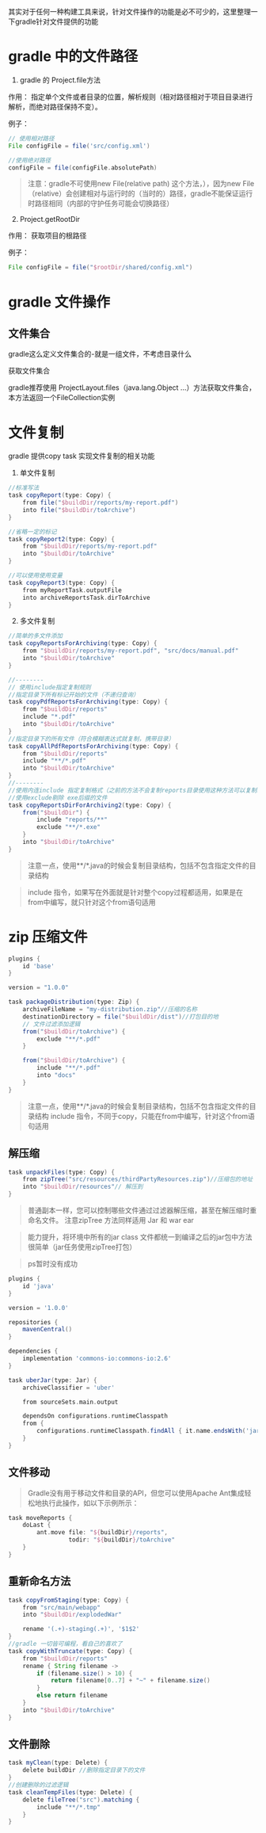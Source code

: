 其实对于任何一种构建工具来说，针对文件操作的功能是必不可少的，这里整理一下gradle针对文件提供的功能

# gradle 中的文件路径

1. gradle 的 Project.file方法

作用： 指定单个文件或者目录的位置，解析规则（相对路径相对于项目目录进行解析，而绝对路径保持不变）。

例子：
```groovy
// 使用相对路径
File configFile = file('src/config.xml')

//使用绝对路径
configFile = file(configFile.absolutePath)

```

> 注意：gradle不可使用new File(relative path) 这个方法，），因为new File（relative）会创建相对与运行时的（当时的）路径，gradle不能保证运行时路径相同（内部的守护任务可能会切换路径）

2. Project.getRootDir 

作用： 获取项目的根路径

例子：

```groovy
File configFile = file("$rootDir/shared/config.xml")
```

# gradle 文件操作

## 文件集合

gradle这么定义文件集合的-就是一组文件，不考虑目录什么

获取文件集合

gradle推荐使用 ProjectLayout.files（java.lang.Object ...）方法获取文件集合，本方法返回一个FileCollection实例





# 文件复制

gradle 提供copy task 实现文件复制的相关功能

1. 单文件复制

```groovy
//标准写法
task copyReport(type: Copy) {
    from file("$buildDir/reports/my-report.pdf")
    into file("$buildDir/toArchive")
}

//省略一定的标记
task copyReport2(type: Copy) {
    from "$buildDir/reports/my-report.pdf"
    into "$buildDir/toArchive"
}

//可以使用使用变量
task copyReport3(type: Copy) {
    from myReportTask.outputFile
    into archiveReportsTask.dirToArchive
}
```

2. 多文件复制

```groovy
//简单的多文件添加
task copyReportsForArchiving(type: Copy) {
    from "$buildDir/reports/my-report.pdf", "src/docs/manual.pdf"
    into "$buildDir/toArchive"
}

//--------
// 使用include指定复制规则
//指定目录下所有标记开始的文件（不递归查询）
task copyPdfReportsForArchiving(type: Copy) {
    from "$buildDir/reports"
    include "*.pdf"
    into "$buildDir/toArchive"
}
//指定目录下的所有文件（符合模糊表达式就复制，携带目录）
task copyAllPdfReportsForArchiving(type: Copy) {
    from "$buildDir/reports"
    include "**/*.pdf"
    into "$buildDir/toArchive"
}
//--------
//使用内连include 指定复制格式（之前的方法不会复制reports目录使用这种方法可以复制reports目录）
//使用exclude剔除 exe后缀的文件
task copyReportsDirForArchiving2(type: Copy) {
    from("$buildDir") {
        include "reports/**"
        exclude "**/*.exe"
    }
    into "$buildDir/toArchive"
}
```

> 注意一点，使用**/*.java的时候会复制目录结构，包括不包含指定文件的目录结构

> include 指令，如果写在外面就是针对整个copy过程都适用，如果是在from中编写，就只针对这个from语句适用

# zip 压缩文件

```groovy
plugins {
    id 'base'
}

version = "1.0.0"

task packageDistribution(type: Zip) {
    archiveFileName = "my-distribution.zip"//压缩的名称
    destinationDirectory = file("$buildDir/dist")//打包目的地
    // 文件过滤添加逻辑
    from("$buildDir/toArchive") {
        exclude "**/*.pdf"
    }

    from("$buildDir/toArchive") {
        include "**/*.pdf"
        into "docs"
    }
}
```

> 注意一点，使用**/*.java的时候会复制目录结构，包括不包含指定文件的目录结构
> include 指令，不同于copy，只能在from中编写，针对这个from语句适用

## 解压缩

```groovy
task unpackFiles(type: Copy) {
    from zipTree("src/resources/thirdPartyResources.zip")//压缩包的地址
    into "$buildDir/resources"// 解压到
}
```

> 普通副本一样，您可以控制哪些文件通过过滤器解压缩，甚至在解压缩时重命名文件。
> 注意zipTree 方法同样适用 Jar 和 war ear

> 能力提升，将环境中所有的jar class 文件都统一到编译之后的jar包中方法很简单（jar任务使用zipTree打包）

> ps暂时没有成功

```groovy
plugins {
    id 'java'
}

version = '1.0.0'

repositories {
    mavenCentral()
}

dependencies {
    implementation 'commons-io:commons-io:2.6'
}

task uberJar(type: Jar) {
    archiveClassifier = 'uber'

    from sourceSets.main.output

    dependsOn configurations.runtimeClasspath
    from {
        configurations.runtimeClasspath.findAll { it.name.endsWith('jar') }.collect { zipTree(it) }
    }
}
```

## 文件移动

> Gradle没有用于移动文件和目录的API，但您可以使用Apache Ant集成轻松地执行此操作，如以下示例所示：

```groovy
task moveReports {
    doLast {
        ant.move file: "${buildDir}/reports",
                 todir: "${buildDir}/toArchive"
    }
}
```

## 重新命名方法

```groovy
task copyFromStaging(type: Copy) {
    from "src/main/webapp"
    into "$buildDir/explodedWar"

    rename '(.+)-staging(.+)', '$1$2'
}
//gradle 一切皆可编程，看自己的喜欢了
task copyWithTruncate(type: Copy) {
    from "$buildDir/reports"
    rename { String filename ->
        if (filename.size() > 10) {
            return filename[0..7] + "~" + filename.size()
        }
        else return filename
    }
    into "$buildDir/toArchive"
}
```

## 文件删除

```groovy
task myClean(type: Delete) {
    delete buildDir //删除指定目录下的文件
}
//创建删除的过滤逻辑
task cleanTempFiles(type: Delete) {
    delete fileTree("src").matching {
        include "**/*.tmp"
    }
}
```


